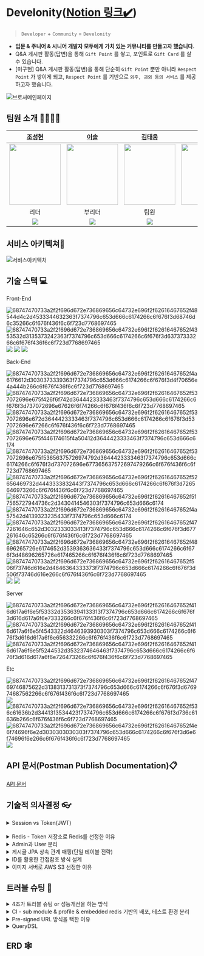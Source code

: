# Develonity([Notion 링크✔️](https://gilded-fibula-776.notion.site/Develonity-23422bae15a04a9d8107d43d742264c6))
> `Developer` + `Community` = `Develonity`   
>
- **입문 & 주니어 & 시니어 개발자 모두에게 가치 있는 커뮤니티를 만들고자 했습니다.**
- Q&A 게시판 활동(답변)을 통해 `Gift Point` 를 쌓고, 포인트로 `Gift Card` 를 살 수 있습니다.
- [미구현] Q&A 게시판 활동(답변)을 통해 단순히 `Gift Point` 뿐만 아니라 `Respect Point` 가 쌓이게 되고, `Respect Point` 를 기반으로 `외주, 과외 등의 서비스` 를 제공하고자 했습니다.

![브로셔메인페이지](https://user-images.githubusercontent.com/116135174/224562613-25b15240-4157-4a6c-a908-69a7a942bf95.PNG)

팀원 소개 👨‍👩‍👧‍👦
---



| [조성현](https://github.com/dangddoong) | [이솔](https://github.com/LEESOLL) | [김태웅](https://github.com/ultramancode) | [배지호](https://github.com/2Luda) | [송성원](https://github.com/SungWonSong) |
| :---:| :---: | :---: | :---: | :---: |
| <img src="https://taewoong-test.s3.ap-northeast-2.amazonaws.com/pp/KakaoTalk_20230313_163501658.jpg" width="135" height="160"> | <img src="https://taewoong-test.s3.ap-northeast-2.amazonaws.com/pp/KakaoTalk_20230313_163720357.jpg" width="135" height="160">  | <img src="https://taewoong-test.s3.ap-northeast-2.amazonaws.com/pp/KakaoTalk_20230313_164601238_01.jpg" width="135" height="160"> | <img src="https://taewoong-test.s3.ap-northeast-2.amazonaws.com/pp/KakaoTalk_20230313_164603334.jpg" width="135" height="160"> | <img src="https://taewoong-test.s3.ap-northeast-2.amazonaws.com/pp/KakaoTalk_20230313_163841527.jpg" width="135" height="160"> |
|리더|부리더|팀원|팀원|팀원|
| [<img src="https://img.shields.io/badge/GitHub-181717?style=flat&logo=GitHub&logoColor=white">](https://github.com/dangddoong) | [<img src="https://img.shields.io/badge/GitHub-181717?style=flat&logo=GitHub&logoColor=white">](https://github.com/LEESOLL) | [<img src="https://img.shields.io/badge/GitHub-181717?style=flat&logo=GitHub&logoColor=white">](https://github.com/ultramancode) | [<img src="https://img.shields.io/badge/GitHub-181717?style=flat&logo=GitHub&logoColor=white">](https://github.com/2Luda) | [<img src="https://img.shields.io/badge/GitHub-181717?style=flat&logo=GitHub&logoColor=white">](https://github.com/SungWonSong) | 




서비스 아키텍쳐📖
---

![서비스아키텍처](https://user-images.githubusercontent.com/116135174/224563517-e0caea58-799d-481c-958c-0c505306c922.png)


기술 스택 💻
---
Front-End 

![68747470733a2f2f696d672e736869656c64732e696f2f62616467652f48544d4c2d4533344632363f7374796c653d666c6174266c6f676f3d68746d6c35266c6f676f436f6c6f723d7768697465](https://user-images.githubusercontent.com/116135174/224563690-49f7978a-08cc-444e-b68d-25f8f3dca096.svg)
![68747470733a2f2f696d672e736869656c64732e696f2f62616467652f4353532d3135373242363f7374796c653d666c6174266c6f676f3d63737333266c6f676f436f6c6f723d7768697465](https://user-images.githubusercontent.com/116135174/224563708-a893b2d2-3a9f-437c-90f9-2fb1e4b5d59c.svg)
<img src="https://img.shields.io/badge/Visual Studio-5C2D91?style=flat&logo=Visual Studio&logoColor=white">
<img src="https://img.shields.io/badge/jQuery-0769AD?style=flat&logo=jQuery&logoColor=white">
<img src="https://img.shields.io/badge/JavaScript-F7DF1E?style=flat&logo=JavaScript&logoColor=white">

Back-End 

![68747470733a2f2f696d672e736869656c64732e696f2f62616467652f4a6176612d3030373339363f7374796c653d666c6174266c6f676f3d4f70656e4a444b266c6f676f436f6c6f723d7768697465](https://user-images.githubusercontent.com/116135174/224563807-67c19880-4cf0-4dff-864e-8c0b5e334d26.svg)
![68747470733a2f2f696d672e736869656c64732e696f2f62616467652f537072696e675f426f6f742d3644423333463f7374796c653d666c6174266c6f676f3d737072696e67626f6f74266c6f676f436f6c6f723d7768697465](https://user-images.githubusercontent.com/116135174/224563810-e6bf9887-21e0-4335-b363-4a06d47ff332.svg)
![68747470733a2f2f696d672e736869656c64732e696f2f62616467652f537072696e672d3644423333463f7374796c653d666c6174266c6f676f3d537072696e67266c6f676f436f6c6f723d7768697465](https://user-images.githubusercontent.com/116135174/224563819-60e7b43b-41d8-48c4-9ff5-8d920274f05e.svg)
![68747470733a2f2f696d672e736869656c64732e696f2f62616467652f537072696e675f446174615f4a50412d3644423333463f7374796c653d666c6174](https://user-images.githubusercontent.com/116135174/224563822-34f5705d-1a3a-40c2-92cb-53476f64019f.svg)
![68747470733a2f2f696d672e736869656c64732e696f2f62616467652f537072696e675f53656375726974792d3644423333463f7374796c653d666c6174266c6f676f3d737072696e677365637572697479266c6f676f436f6c6f723d7768697465](https://user-images.githubusercontent.com/116135174/224563832-48210ac1-d1a8-4712-8f58-d2bbeab82e0a.svg)
![68747470733a2f2f696d672e736869656c64732e696f2f62616467652f52656469732d4443333832443f7374796c653d666c6174266c6f676f3d7265646973266c6f676f436f6c6f723d7768697465](https://user-images.githubusercontent.com/116135174/224563838-7056f1cc-45dd-4468-8f62-a28f93c0bc7c.svg)
![68747470733a2f2f696d672e736869656c64732e696f2f62616467652f517565727944736c2d3430414546303f7374796c653d666c6174](https://user-images.githubusercontent.com/116135174/224563844-c776b411-7082-4d18-ac10-16f81ebffbe9.svg)
![68747470733a2f2f696d672e736869656c64732e696f2f62616467652f4a57542d4139323235433f7374796c653d666c6174](https://user-images.githubusercontent.com/116135174/224563850-b63732e7-71f6-4f82-89d5-f8bddc791feb.svg)
![68747470733a2f2f696d672e736869656c64732e696f2f62616467652f477261646c652d3032333033413f7374796c653d666c6174266c6f676f3d677261646c65266c6f676f436f6c6f723d7768697465](https://user-images.githubusercontent.com/116135174/224563860-f3344686-f5e5-472a-88d1-2f47a136a82a.svg)
![68747470733a2f2f696d672e736869656c64732e696f2f62616467652f48696265726e6174652d3539363636433f7374796c653d666c6174266c6f676f3d48696265726e617465266c6f676f436f6c6f723d7768697465](https://user-images.githubusercontent.com/116135174/224563866-331e0ce4-ee26-444c-9660-89ca9d191dab.svg)
![68747470733a2f2f696d672e736869656c64732e696f2f62616467652f506f73746d616e2d4646364333373f7374796c653d666c6174266c6f676f3d506f73746d616e266c6f676f436f6c6f723d7768697465](https://user-images.githubusercontent.com/116135174/224563871-9ccb51f3-1be2-45d0-ab1f-e4d792e049dd.svg)
<img src="https://img.shields.io/badge/JUnit5-25A162?style=flat&logo=JUnit5&logoColor=white">
<img src="https://img.shields.io/badge/MySQL-4479A1?style=flat&logo=MySQL&logoColor=white">

Server 

![68747470733a2f2f696d672e736869656c64732e696f2f62616467652f416d617a6f6e5f53332d3536394133313f7374796c653d666c6174266c6f676f3d616d617a6f6e7333266c6f676f436f6c6f723d7768697465](https://user-images.githubusercontent.com/116135174/224563965-0407b444-b4dc-4fcd-8060-5c0cac870f57.svg)
![68747470733a2f2f696d672e736869656c64732e696f2f62616467652f416d617a6f6e5f4543322d4646393930303f7374796c653d666c6174266c6f676f3d616d617a6f6e656332266c6f676f436f6c6f723d7768697465](https://user-images.githubusercontent.com/116135174/224563977-98fc9d8d-1820-4881-aa81-e593585c570f.svg)
![68747470733a2f2f696d672e736869656c64732e696f2f62616467652f416d617a6f6e5f5244532d3532374646463f7374796c653d666c6174266c6f676f3d616d617a6f6e726473266c6f676f436f6c6f723d7768697465](https://user-images.githubusercontent.com/116135174/224565820-02995aae-65b8-4bdb-ad84-06500f32741d.svg)


Etc

![68747470733a2f2f696d672e736869656c64732e696f2f62616467652f4769746875622d3138313731373f7374796c653d666c6174266c6f676f3d676974687562266c6f676f436f6c6f723d7768697465](https://user-images.githubusercontent.com/116135174/224564009-4100e123-0818-44f8-acba-bc5d0540d66c.svg)
<img src="https://img.shields.io/badge/GitHub Actions-2088FF?style=flat&logo=GitHub Actions&logoColor=white">
![68747470733a2f2f696d672e736869656c64732e696f2f62616467652f536c61636b2d3441313534423f7374796c653d666c6174266c6f676f3d736c61636b266c6f676f436f6c6f723d7768697465](https://user-images.githubusercontent.com/116135174/224564017-f1c15951-64d8-4352-866a-12ca984e6424.svg)
![68747470733a2f2f696d672e736869656c64732e696f2f62616467652f4e6f74696f6e2d3030303030303f7374796c653d666c6174266c6f676f3d6e6f74696f6e266c6f676f436f6c6f723d7768697465](https://user-images.githubusercontent.com/116135174/224564022-db759b69-a20d-4ec6-9bdb-7fa96bf36d69.svg)
<img src="https://img.shields.io/badge/Jira-0052CC?style=flat&logo=Jira&logoColor=white">

API 문서(Postman Publish Documentation)📋
---
[API 문서](https://documenter.getpostman.com/view/24836890/2s93JqRjo6#284b7458-f36f-4878-a3ce-378b21d70cbe)

기술적 의사결정 👓
---
<details>
<summary>Session vs Token(JWT)</summary>
<br>

- 보안 vs 효율&확장성
- 서비스의 특성상(커뮤니티) 보안적으로 매우 민감한 주제는 아니라고 판단<br>
- HTTP의 비상태성(Stateless)를 그대로 활용할 수 있고, 따라서 높은 확장성을 가질 수 있는 Token방식을 채택

<br>

>**문제점** <br>
>- 보안 이슈 발생
><br>

>**해결책**
>- refresh token을 도입하여 access token의 유효기간을 짧게 가져감
>- RTR(refresh token rotation)을 도입하여 refresh token 탈취 시 문제점 완
>- 계정정보 or 회원탈퇴 등 중요한 기능들은 ‘비밀번호 검증＇을 1회 더 하는 방식으로 보안 강화

<details><summary>➕access token과 refresh token이 모두 탈취 당했을 경우에 대한 고민🤷</summary>
<br>

📋 참고자료
- [네이버 토큰 갱신 방법[grant_type, client id를 같이 보내는 방식]](https://developers.naver.com/docs/login/devguide/devguide.md#5-1-2-%EA%B0%B1%EC%8B%A0-%ED%86%A0%ED%81%B0%EC%97%90-%EB%8C%80%ED%95%98%EC%97%AC:~:text=Authorization%3A%20Bearer%20ACCESS_TOKEN-,5.1.2%20%EA%B0%B1%EC%8B%A0%20%ED%86%A0%ED%81%B0%EC%97%90%20%EB%8C%80%ED%95%98%EC%97%AC,-%EC%A0%91%EA%B7%BC%20%ED%86%A0%ED%81%B0%EC%9D%80%20%EC%A0%91%EA%B7%BC)

- [카카오 토큰 갱신 방법](https://developers.kakao.com/docs/latest/ko/kakaologin/rest-api#refresh-%20%20%20%20%20%20%20%20%20token:~:text=%3A1234%0A%7D-,%ED%86%A0%ED%81%B0%20%EA%B0%B1%EC%8B%A0%ED%95%98%EA%B8%B0,-%EA%B8%B0%EB%B3%B8%20%EC%A0%95%EB%B3%B4)

<br>

**📌 현재 프로젝트에서 대응 가능한 방법들**<br>
- 사용자가 서비스를 지속적으로 이용중인 상황<br>
   - RTR(refresh token rotation)을 적용하고 access token의 유효시간을 30분으로 짧게 설정<br>
   - `[reissue 실패 → 재로그인 → 탈취된 refresh token 무효화]` 가능<br>
   
- 토큰이 지속적으로 탈취되는 상황
   - 해당 회원을 일단 `탈퇴처리`, 해커의 나쁜 행동을 막고, 
   - 개인적으로 네트워크와 컴퓨터를 리셋(포맷)한 이후 다시 `계정 복구`(soft delete 방식으로 회원 탈퇴 기능 구현)<br>
  
- 특정 상황이 발생하여 회원 다수의 token이 탈취된 경우
   - 30분여 서비스 점검 실시(access token 유효기간 만료를 위함) 및 
    `redis(refresh token 저장소)를 재가동` 하는 방법 고려. (서비스 점검기간동안 보안적인 대처도 병행)<br>
   
- 현재 계정정보 접근, 회원탈퇴 등 민감한 서비스들에는 `패스워드 재검증 로직`을 포함하고 있으므로 개인정보 유출, 금전적 피해가 발생 가능한 경우는 예방하고 있다.
</details>

</details><br>
<details>
<summary>Redis - Token 저장소로 Redis를 선정한 이유</summary><br><br>

>-  Key(LoginId)-Value(Refresh Token) 외의 다른 필드가 필요하지 않음
>-  I/O가 빈번하게 발생하는 환경
>- 저장된 데이터의 개수와 무관하게 `O(1)` 의 수행시간을 가짐
>- 저장된 모든 token을 조회하는 등의 싱글 스레드의 단점이 부각 될 상황이 없음
<br><br>
</details>

<details>
<summary>Admin과 User 분리</summary><br>


**기존 방식**

- 동일한 User Entity에서 `Role Enum` 으로 Admin과 User를 구분
- 동일한 security filter와  Authentication Service를 사용

>**문제점**
><br>
>- 근본적으로 User와 Admin의 생명주기가 다름
>- User와 Admin의 역할과 그에 따른 기능들이 다름
>- User와 Admin의 인증과정을 분리할 수 없음.
><br>

>**해결**
><br>
>- Entity 및 Package 분리
>- security filter와  Authentication Service 분리
>- Authentication Service에 `팩토리 패턴` 적용하여 OCP 원칙을 지키고자 노력
</details>

<details>
<summary>게시글 JPA 상속 관계 매핑(단일 테이블 전략)</summary><br>

<br>

>**JPA는 DB와 객체를 매핑해주는 자바 진영의 ORM 기술 표준이지만 객체의 상속 관계와 정확하게 일치하는 DB모델링은 존재하지 않음**
>
>**따라서 차선책으로 상속 관계와 비교적 유사한 **슈퍼타입-서브타입** 모델링 기법으로 DB를 상속 객체에 매핑**
>
>**슈퍼타입-서브타입 논리모델을 실제 DB 물리모델로 구현하는 방법으로 3가지 전략 중 ➕단일 테이블 전략➕을 사용**
>
<br>

📌 **단일 테이블 전략의 장점**

- 조인이 필요 없으므로 조회 성능이 빠름
- 조회 쿼리가 단순<br><br>

📌 **단일 테이블의 단점**

- 하위 엔티티의 필드값은 모두 Null을 허용
- 하나의 테이블에 칼럼이 많아져 복잡<br><br>

📌 **단일 테이블 전략을** **선택한 이유**

>- 현재 게시글의 필드값을 최대한 적게 가져가는 방식을 사용 중이기 때문에
><br>테이블 칼럼 수가 적기 때문에 단일 테이블 전략을 사용하더라도 복잡해지지 않음<br>
>
>- 비록 데이터베이스에는 Null값을 허용하더라도 실제 객체가 Null값을 가지고 있는 것은 아님<br>
>
>- 만약 단일 테이블 전략이 아니라 각자 테이블을 가지는 조인 전략과 같은 방식을 사용했다면
><br>Null값은 들어가지 않지만 조회 쿼리가 복잡해지고 INSERT QUERY를 2번 실행해야 하기 때문에
><br>단일 테이블 전략을 사용하기로 결정
<br>
</details>

<details>
<summary>ID를 활용한 간접참조 방식 설계</summary><br>


>
>
>- **직접 참조** : Entity 클래스를 설계할 때 @OneToOne, @OneToMany와 같은 어노테이션을 써서 Entity 간에 연관 매핑하는 것
>
>- **간접 참조** : 객체를 직접 참조하지 않고, 식별값을 이용하는 것
>
>
<br>

📌 **직접 참조 방식의 단점**
- 의존 관계 형성
- 연관 관계 맺은 객체를 편하게 탐색할 수 있고 바뀌길 원하지 않는 참조 객체의 값이 손쉽게 바뀔 가능성 존재(직접 참조는 편한만큼 위험)
   - 예를 들어 Board Entity안에 user라는 변수가 있다면 Board를 다룰 때 User를 변경할 수 있는 가능성과 여러 실수의 가능성이 존재
   - 즉 User 라는 Entity 자체를 날것으로 가져오게 되면, Entity 가 오염이 될 수 도 있음
   <br> -> setter 를 통해서든, 도메인 서비스를 통해서든 어떤 일이 벌어질 수 있는 가능성을 열어둔 것
<br>

📌**결론**

>User Entity도 안전하게 보호가 되고, Board Entity에만 집중할 수 있는 방법으로 **간접 참조** 방식을 이용하는 것이 나을 것이라고 판단,
>
>간접 참조를 하면 의존 관계가 형성되지 않아서 추후 시스템을 확장할 때도 유리하기 때문에 
>
>**간접 참조 방식을 이용해서 설계**
<br>
</details>

<details>
<summary>이미지 서버로 AWS S3 선정한 이유</summary><br>


📌 **이미지 서버의 필요성**

>만약 스프링 서버의 멀티파트 파일로 이미지를 받아서 DB에 저장하는 방식을 이용 한다면<br>
>서버 여러대 사용 시, 특정 서버에만 이미지가 존재하게 될 수 있음<br>
>따라서 별도의 이미지 서버를 둘 필요성을 느낌



📌 **S3를 이미지 서버로 선유한 이유**

>커뮤니티 사이트처럼 서버에 많은 미디어 파일을 저장해야 하는 경우<br> 
>EC2와 EBS만을 사용해서 저장을 하게 되면 용량에 따른 과금도 부담되고 (비용적인 문제, S3는 사용한 만큼만 비용 지불)<br>
>저장소를 구축해서 관리하는 것에도 문제 존재(성능 문제)
>
>하지만 S3를 사용하면 S3 한 곳에 모든 미디어 파일을 저장할 수 있고<br>  
>비용적인 문제도 EC2와 EBS만을 사용해서 구축하는 것보다 훨씬 저렴하며<br>
>구축 후 확장이나 축소와 같은 DB를 관리하는 것에도 용이하다는 장점이 있어 사용
>
>
>> 📖 S3와 EBS 중 S3를 선택한 이유
>>
>>- S3가 더 저렴함
>>- EBS는반드시 하나의 인스턴스에서만 접근 할 수 있음
>>-> 여러 Application이 하나의 EBS에 담겨있는 데이터에 동시 접근 불가능
>>- 생성 전에 반드시 그 크기를 지정해주어야 함
>>- 신청한 용량 중, 쓰지 않는 부분에 불필요한 cost를 내야함
>>- 쌓이는 데이터가 신청한 용량을 넘어서게 되는 경우, 대용량에 새로운 volume을 신청하여 데이터를 옮기고, 기존에 volume을 반납해야하는 번거로움이 생김
>>
>>>**S3는 사용한 만큼만 비용을 지불하고, 무한대로 확장이 가능하며, EBS와는 다르게**
>>>**여러개의 Application이 동시에 접근할 수 있다는 장점이 있으므로 S3을 선택함**

<img width="1000" alt="스크린샷_2023-03-10_오후_8 19 32" src="https://user-images.githubusercontent.com/116135174/224602116-94870db8-6d7b-42aa-8860-4e5620d2945a.png">
</details>
</details>

트러블 슈팅 🎈
---
<details>
<summary>4조가 트러블 슈팅 or 성능개선을 하는 방식</summary>

1. 안건제시

2. 문제분석

3. 개선계획수립

4. 코드 수정

5. PR을 통해 검토

6. 반영
   - 실제 예시 링크([23.02.22 보드,코멘트 관련 비상회의록](https://www.notion.so/23-02-22-6ddb6bb392c841828c161472d9e86fb0))
</details>
<details>
<summary>CI - sub module & profile & embedded redis 기반의 배포, 테스트 환경 분리</summary><br>
</details>
<details>
<summary>Pre-signed URL 방식을 택한 이유</summary><br>

클라이언트에서 S3에 파일을 업로드 하는 방법은 크게 3가지 존재

>**1. AWS SDK를 이용해 직접 업로드**
>
>**2. API 서버에 파일을 전달하고 API 서버에서 S3에 업로드(기존 적용 방법)**
>
>**3. PreSignedURL을 이용한 클라이언트 -> S3 업로드(트러블 슈팅 후 적용 방법)**
>

![images_kyy00n_post_a50e0237-a9eb-4ab2-8be9-ae0d2a2ea5cf_image](https://user-images.githubusercontent.com/116135174/224603164-93553af3-e4ed-40be-8608-9cd43ee8b056.png)


📌 **1, 2번 방식의 단점**<br>

- 1번 방법
   - 서버를 거치지 않지만, AWS SDK를 써서 S3이용이 가능해야 하기 때문에 클라이언트에서 AWS SDK를 사용하는 시점에는<br> 
결국  AWS Access Key와 Secret Key 정보를 알고 있어야 함

   ->Key 정보 노출 위험성 존재<br>

- 2번 방법 (기존 프로젝트 진행 방식)
   - API서버에서 파일을 업로드하기 때문에 AWS Access Key와 Secret Key 정보를 서버가 가지고 있어 Key 정보가 노출되는 위험 없음<br> 
   - 하지만 파일 업로드 시, 파일 전달 흐름이 클라이언트 -> 서버 -> S3 순으로 되게 되는데<br> 
   - 이는 저장하지도 않을 파일들이 서버를 통해가면서 불필요한 서버의 리소스를 사용하게 됨<br>
   - 또한 과도한 업로드 작업이 생기면 서버에 과부하가 걸리게 되고 서버를 거쳐가는 지연시간이 생기게 됨<br>


**위 방법들의 `단점을 보완`하기 위해 `Pre-signed URL 기능`을 사용하여 성능을 개선**

![presigned url](https://user-images.githubusercontent.com/116135174/224603186-fc380104-5cf3-4b43-9541-df2b09a2770a.png)

📋 하나의 파일을 S3에 업로드하기 위한 Pre-signed URL 과정은 다음과 같음

>1.  클라이언트에서 서버에 pre-signed URL를 받기 위한 API 호출 (POST 요청)<br>
>2. 서버에서 AWS S3에 pre-signed URL요청 3. AWS에서 pre-signed URL을 서버에 반환<br>
>4. 서버는 반환받은 pre-signed URL를 클라이언트에 전달<br>
>5. 클라이언트에서 AWS pre-signed URL로 이미지 upload (S3에 직접 업로드) (PUT 요청)<br>
>6. 서버에게 해당 요청이 종료 되었음을 알림<br>

**서버의 역할이 파일 업로드를 처리하는 것에서 문자열을 주고받는 식으로 바뀌었기 때문에<br> 
프로세스가 훨씬 가벼워지고 브라우저에서 Key를 직접 만지지도 않아 보안성이 우수해짐** <br>
</details>
<details>
<summary>QueryDSL</summary><br>

📌 **QueryDSL을 적용한 이유 (개선 전)**
<br>
>![기존검색방식](https://user-images.githubusercontent.com/116135174/224602932-fa25e3c5-067f-4135-aeee-fa01f4264fab.png)


>위와 같이 `Spring Data Jpa`를 이용해서 조회 기능을 구현 하기에는 검색 조건 등 여러 부분에서 작동이 효율적으로 되지 않았고,
>
>여러 조건의 검색 방식을 구현하기 위해서는 비슷한 메소드들을 추가로 작성 해줘야 해서 
>
>**비효율적**이었음<br>

📌**QueryDSL을 적용한 이유 (개선 후)**

>![수정방식](https://user-images.githubusercontent.com/116135174/224602950-0c88be12-a095-46d2-b477-00a294116478.png)
>![화면_캡처_2023-03-10_191553](https://user-images.githubusercontent.com/116135174/224602959-1c019c2f-e8da-4412-b294-6fec64ba0b6f.png)

하지만 `QueryDSL`을 활용, `동적 쿼리`를 작성해서 편하게 구현이 가능해짐

>### 동적 쿼리란 ?
>
>동적 쿼리란 **상황에 따라 다른 문법의 SQL을 적용**하는 것을 의미
>
>예를 들면 DB에서 값을 조회할 때 조회 조건이 위와 같이 동적으로 바뀌어야 하는 경우가 많음<br> 
>이런 상황을 Querydsl을 사용해서 손쉽게 해결

>`Querydsl`은 아래 2가지 기능을 제공
>
>- `where()`에 `null`이 들어오면 무시
>- `where()`에 **`,**` 을 `and` 조건으로 사용

🔓 `BooleanExpression`**을 사용해서 `삼항 연산자`를 통해 위 기능을 활용 했고, 한개의 메소드로 여러 **검색 조건**을 활용할 수 있게 하였음
</details>
</details>

ERD 🕸️
---

